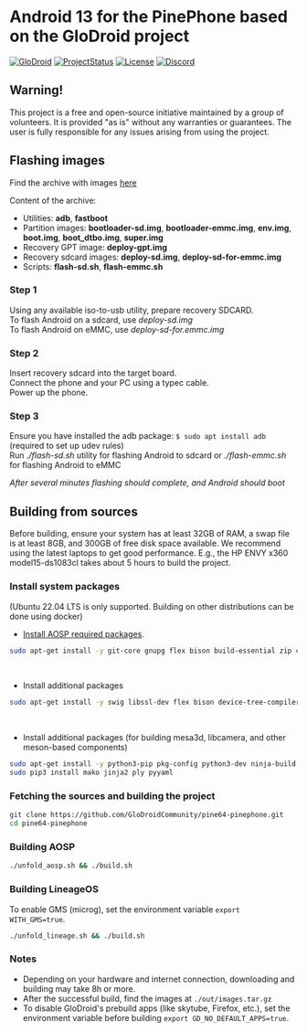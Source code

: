 # Android 13 for the PinePhone based on the GloDroid project

[![GloDroid](https://img.shields.io/badge/GLODROID-PROJECT-blue)](https://github.com/GloDroid/glodroid_manifest)
[![ProjectStatus](https://img.shields.io/badge/PROJECT-STATUS-yellowgreen)](https://github.com/GloDroidCommunity/pine64-pinephone/issues/2)
[![License](https://img.shields.io/badge/License-Apache%202.0-blue.svg)](https://opensource.org/licenses/Apache-2.0)
[![Discord](https://img.shields.io/discord/753603904406683670.svg?label=Discord&logo=discord&colorB=7289DA&style=flat-square)](https://discord.gg/K7YXTfJN)

## Warning!

This project is a free and open-source initiative maintained by a group of volunteers. It is provided "as is" without any warranties or guarantees.
The user is fully responsible for any issues arising from using the project.

## Flashing images

Find the archive with images [here](https://github.com/GloDroidCommunity/pine64-pinephone/releases)

Content of the archive:
* Utilities: **adb**, **fastboot**  
* Partition images: **bootloader-sd.img**, **bootloader-emmc.img**, **env.img**, **boot.img**, **boot_dtbo.img**, **super.img**  
* Recovery GPT image: **deploy-gpt.img**  
* Recovery sdcard images: **deploy-sd.img**, **deploy-sd-for-emmc.img**  
* Scripts: **flash-sd.sh**, **flash-emmc.sh**  
  
### Step 1
Using any available iso-to-usb utility, prepare recovery SDCARD.  
To flash Android on a sdcard, use *deploy-sd.img*  
To flash Android on eMMC, use *deploy-sd-for.emmc.img*  
  
### Step 2
Insert recovery sdcard into the target board.  
Connect the phone and your PC using a typec cable.  
Power up the phone.  
  
### Step 3
Ensure you have installed the adb package: ```$ sudo apt install adb``` (required to set up udev rules)  
Run .*/flash-sd.sh* utility for flashing Android to sdcard or *./flash-emmc.sh* for flashing Android to eMMC  
  
*After several minutes flashing should complete, and Android should boot*  

## Building from sources

Before building, ensure your system has at least 32GB of RAM, a swap file is at least 8GB, and 300GB of free disk space available.
We recommend using the latest laptops to get good performance. E.g., the HP ENVY x360 model15-ds1083cl takes about 5 hours to build the project.  

### Install system packages
(Ubuntu 22.04 LTS is only supported. Building on other distributions can be done using docker)
<br/>

- [Install AOSP required packages](https://source.android.com/setup/build/initializing).
```bash
sudo apt-get install -y git-core gnupg flex bison build-essential zip curl zlib1g-dev gcc-multilib g++-multilib libc6-dev-i386 lib32ncurses5-dev x11proto-core-dev libx11-dev lib32z1-dev libgl1-mesa-dev libxml2-utils xsltproc unzip fontconfig
```

<br/>

- Install additional packages
```bash
sudo apt-get install -y swig libssl-dev flex bison device-tree-compiler mtools git gettext libncurses5 libgmp-dev libmpc-dev cpio rsync dosfstools kmod gdisk lz4 meson cmake libglib2.0-dev
```

<br/>

- Install additional packages (for building mesa3d, libcamera, and other meson-based components)
```bash
sudo apt-get install -y python3-pip pkg-config python3-dev ninja-build
sudo pip3 install mako jinja2 ply pyyaml
```

### Fetching the sources and building the project

```bash
git clone https://github.com/GloDroidCommunity/pine64-pinephone.git
cd pine64-pinephone
```

### Building AOSP

```bash
./unfold_aosp.sh && ./build.sh
```

### Building LineageOS

To enable GMS (microg), set the environment variable `export WITH_GMS=true`.

```bash
./unfold_lineage.sh && ./build.sh
```

### Notes

- Depending on your hardware and internet connection, downloading and building may take 8h or more.  
- After the successful build, find the images at `./out/images.tar.gz`
- To disable GloDroid's prebuild apps (like skytube, Firefox, etc.), set the environment variable before building `export GD_NO_DEFAULT_APPS=true`.

